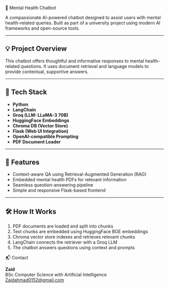 🧠 Mental Health Chatbot

A compassionate AI-powered chatbot designed to assist users with mental health-related queries. Built as part of a university project using modern AI frameworks and open-source tools.

---

## 💡 Project Overview

This chatbot offers thoughtful and informative responses to mental health-related questions. It uses document retrieval and language models to provide contextual, supportive answers.

---

## 🚀 Tech Stack

- **Python**
- **LangChain**
- **Groq (LLM: LLaMA-3 70B)**
- **HuggingFace Embeddings**
- **Chroma DB (Vector Store)**
- **Flask (Web UI Integration)**
- **OpenAI-compatible Prompting**
- **PDF Document Loader**

---

## 🧩 Features

- Context-aware QA using Retrieval-Augmented Generation (RAG)
- Embedded mental health PDFs for relevant information
- Seamless question-answering pipeline
- Simple and responsive Flask-based frontend

---

## 🛠️ How It Works

1. PDF documents are loaded and split into chunks
2. Text chunks are embedded using HuggingFace BGE embeddings
3. Chroma vector store indexes and retrieves relevant chunks
4. LangChain connects the retriever with a Groq LLM
5. The chatbot answers questions using context and prompts


📬 Contact

**Zaid**  
BSc Computer Science with Artificial Intelligence  
Zaidahmad0152@gmail.com
